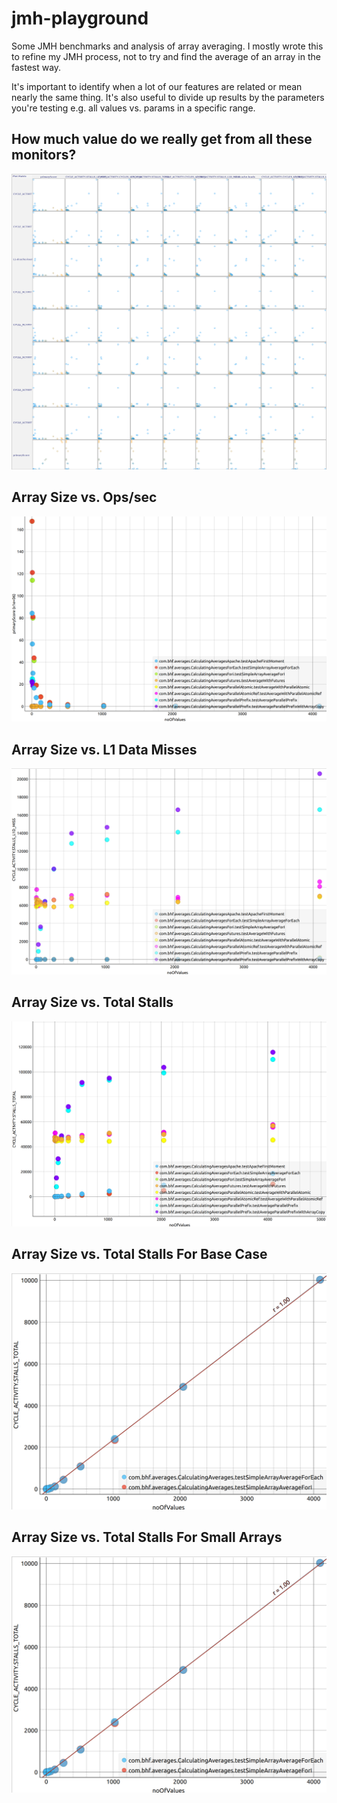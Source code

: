 # jmh-playground

Some JMH benchmarks and analysis of array averaging. I mostly wrote this to refine my JMH process, not to try and find the average of an array in the fastest way. 

It's important to identify when a lot of our features are related or mean nearly the same thing. It's also useful to divide up results by the parameters you're testing e.g. all values vs. params in a specific range.

## How much value do we really get from all these monitors? ##
![](massScatter.png) 

## Array Size vs. Ops/sec ##
![](sizeVsScore.png) 

## Array Size vs. L1 Data Misses ##
![](l1dMiss.png) 

## Array Size vs. Total Stalls ##
![](sizeVsStalls.png) 

## Array Size vs. Total Stalls For Base Case ##
![](cyclestalls.png) 

## Array Size vs. Total Stalls For Small Arrays ##
![](cyclestalls.png) 
